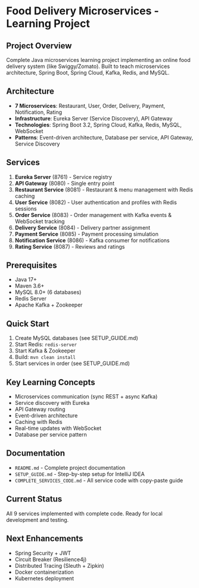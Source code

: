 # Food Delivery Microservices - Learning Project

## Project Overview
Complete Java microservices learning project implementing an online food delivery system (like Swiggy/Zomato). Built to teach microservices architecture, Spring Boot, Spring Cloud, Kafka, Redis, and MySQL.

## Architecture
- **7 Microservices**: Restaurant, User, Order, Delivery, Payment, Notification, Rating
- **Infrastructure**: Eureka Server (Service Discovery), API Gateway
- **Technologies**: Spring Boot 3.2, Spring Cloud, Kafka, Redis, MySQL, WebSocket
- **Patterns**: Event-driven architecture, Database per service, API Gateway, Service Discovery

## Services
1. **Eureka Server** (8761) - Service registry
2. **API Gateway** (8080) - Single entry point
3. **Restaurant Service** (8081) - Restaurant & menu management with Redis caching
4. **User Service** (8082) - User authentication and profiles with Redis sessions
5. **Order Service** (8083) - Order management with Kafka events & WebSocket tracking
6. **Delivery Service** (8084) - Delivery partner assignment
7. **Payment Service** (8085) - Payment processing simulation
8. **Notification Service** (8086) - Kafka consumer for notifications
9. **Rating Service** (8087) - Reviews and ratings

## Prerequisites
- Java 17+
- Maven 3.6+
- MySQL 8.0+ (6 databases)
- Redis Server
- Apache Kafka + Zookeeper

## Quick Start
1. Create MySQL databases (see SETUP_GUIDE.md)
2. Start Redis: `redis-server`
3. Start Kafka & Zookeeper
4. Build: `mvn clean install`
5. Start services in order (see SETUP_GUIDE.md)

## Key Learning Concepts
- Microservices communication (sync REST + async Kafka)
- Service discovery with Eureka
- API Gateway routing
- Event-driven architecture
- Caching with Redis
- Real-time updates with WebSocket
- Database per service pattern

## Documentation
- `README.md` - Complete project documentation
- `SETUP_GUIDE.md` - Step-by-step setup for IntelliJ IDEA
- `COMPLETE_SERVICES_CODE.md` - All service code with copy-paste guide

## Current Status
All 9 services implemented with complete code. Ready for local development and testing.

## Next Enhancements
- Spring Security + JWT
- Circuit Breaker (Resilience4j)
- Distributed Tracing (Sleuth + Zipkin)
- Docker containerization
- Kubernetes deployment
